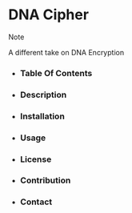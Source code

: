 # DNA Cipher
 > [!NOTE]
 > A different take on DNA Encryption 

 - ### Table Of Contents

 - ### Description

 - ### Installation 

 - ### Usage

 - ### License

 - ### Contribution

 - ### Contact
